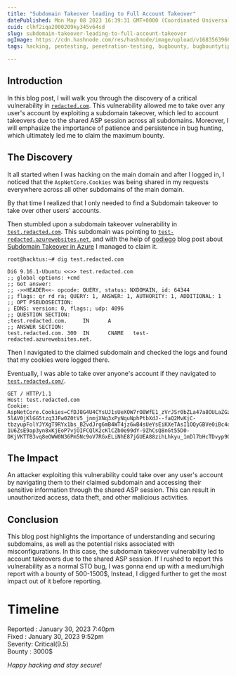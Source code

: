 ```yaml
---
title: "Subdomain Takeover leading to Full Account Takeover"
datePublished: Mon May 08 2023 16:39:31 GMT+0000 (Coordinated Universal Time)
cuid: clhf2iqa2000209ky345v64sd
slug: subdomain-takeover-leading-to-full-account-takeover
ogImage: https://cdn.hashnode.com/res/hashnode/image/upload/v1683563966096/e9d5d378-abe8-4f79-9521-62ea4773491a.jpeg
tags: hacking, pentesting, penetration-testing, bugbounty, bugbountytips

---
```


## **Introduction**

In this blog post, I will walk you through the discovery of a critical vulnerability in [`redacted.com`](http://labsimapp.testout.com). This vulnerability allowed me to take over any user's account by exploiting a subdomain takeover, which led to account takeovers due to the shared ASP session across all subdomains. Moreover, I will emphasize the importance of patience and persistence in bug hunting, which ultimately led me to claim the maximum bounty.

## **The Discovery**

It all started when I was hacking on the main domain and after I logged in, I noticed that the `AspNetCore.Cookies` was being shared in my requests everywhere across all other subdomains of the main domain.

By that time I realized that I only needed to find a Subdomain takeover to take over other users' accounts.

Then stumbled upon a subdomain takeover vulnerability in [`test.redacted.com`](http://legacypartner.testout.com). This subdomain was pointing to [`test-redacted.azurewebsites.net`](http://testout-legacypartner.azurewebsites.net), and with the help of [godiego](https://twitter.com/_godiego__) blog post about [Subdomain Takeover in Azure](https://godiego.co/posts/STO-Azure/#azure-websites) I managed to claim it.

```plaintext
root@hacktus:~# dig test.redacted.com

DiG 9.16.1-Ubuntu <<>> test.redacted.com
;; global options: +cmd
;; Got answer:
;; ->>HEADER<<- opcode: QUERY, status: NXDOMAIN, id: 64344
;; flags: qr rd ra; QUERY: 1, ANSWER: 1, AUTHORITY: 1, ADDITIONAL: 1
;; OPT PSEUDOSECTION:
; EDNS: version: 0, flags:; udp: 4096
;; QUESTION SECTION:
;test.redacted.com.     IN      A
;; ANSWER SECTION:
test.redacted.com. 300  IN      CNAME   test-redacted.azurewebsites.net.
```

  

Then I navigated to the claimed subdomain and checked the logs and found that my cookies were logged there.

Eventually, I was able to take over anyone's account if they navigated to [`test.redacted.com/`](http://legacypartner.testout.com/%22endpoint).

```http
GET / HTTP/1.1
Host: test.redacted.com
Cookie: AspNetCore.Cookies=CfDJ8G4U4CYsUJ1sUeXOW7rO8WfE1_zVrJSr0bZLa47a8OULaZGzSGb_UYX9hGbiBk-5lAV0jKlGG5tzq3JFw0Z0tV5_jnmjXNq3xPyNquNphPtbXdJ--faQ2MvKjC-tbzyupFolYJYXgT9RYx1bs_B2vdJrg6mB4WT4jz6wB4sUeYsEiKXeTAsI1OQyGBVe0iBc4oD4_L4Iz6-1U6ZsE9ap3yn8xKjEoP7vjOIFCQlK2cKlCZb0e99dY-9ZhCsQ8nGt55D0-DKjVKTTB3vq8eOWW0N36Pm5Nc9oV7RGxELiNhE87jGUEA88zihLhkyu_1mDl7bHcTDvyp9Q
```

## **The Impact**

An attacker exploiting this vulnerability could take over any user's account by navigating them to their claimed subdomain and accessing their sensitive information through the shared ASP session. This can result in unauthorized access, data theft, and other malicious activities.

## **Conclusion**

This blog post highlights the importance of understanding and securing subdomains, as well as the potential risks associated with misconfigurations. In this case, the subdomain takeover vulnerability led to account takeovers due to the shared ASP session. If I rushed to report this vulnerability as a normal STO bug, I was gonna end up with a medium/high report with a bounty of 500-1500$, Instead, I digged further to get the most impact out of it before reporting.

# **Timeline**

Reported : January 30, 2023 7:40pm  
Fixed : January 30, 2023 9:52pm  
Severity: Critical(9.5)  
Bounty : 3000$

*Happy hacking and stay secure!*